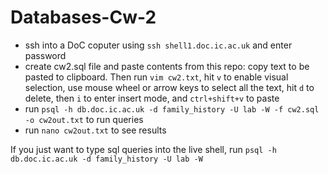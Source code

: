 # Databases-Cw-2

- ssh into a DoC coputer using `ssh shell1.doc.ic.ac.uk` and enter password
- create cw2.sql file and paste contents from this repo: copy text to be pasted to clipboard. Then run `vim cw2.txt`, hit `v` to enable visual selection, use mouse wheel or arrow keys to select all the text, hit `d` to delete, then `i` to enter insert mode, and `ctrl+shift+v` to paste
- run `psql -h db.doc.ic.ac.uk -d family_history -U lab -W -f cw2.sql -o cw2out.txt` to run queries
- run `nano cw2out.txt` to see results

If you just want to type sql queries into the live shell, run `psql -h db.doc.ic.ac.uk -d family_history -U lab -W`
